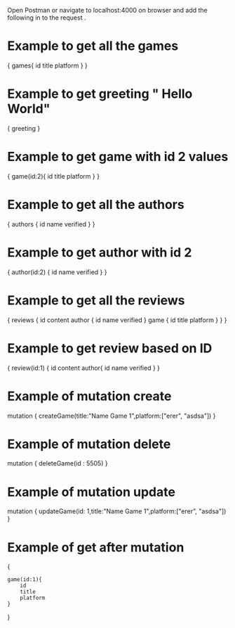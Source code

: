 Open Postman or navigate to localhost:4000 on browser and add the following in to the request . 

# Example to get all the games 
{
    games{
        id
        title
        platform
    }
}

# Example to get greeting " Hello World"
{
    greeting
}

# Example to get game with id 2 values 
{
    game(id:2){
        id
        title
        platform
    }
}

# Example to get all the authors 
{
    authors {
        id
        name
        verified
    }
}

# Example to get author with id 2
{
    author(id:2)
    {
        id
        name
        verified
    }
}

# Example to get all the reviews 
{
    reviews
    {
        id
        content
        author
        {
            id
            name
            verified
        }
        game
        {
            id
            title
            platform
        }
    }
}

# Example to get review based on ID
{
    review(id:1)
    {
        id
        content
        author{
        id
        name
        verified
    }
}  


# Example of mutation create
mutation {
    createGame(title:"Name Game 1",platform:["erer", "asdsa"])
}

# Example of mutation delete
mutation {
    deleteGame(id : 5505)
}

# Example of mutation update
mutation {
    updateGame(id: 1,title:"Name Game 1",platform:["erer", "asdsa"])
}

# Example of get after mutation
{
   
    game(id:1){
        id
        title
        platform
    }
}
